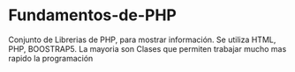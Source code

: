 # Fundamentos-de-PHP
Conjunto de Librerias de PHP, para mostrar información. Se utiliza HTML, PHP, BOOSTRAP5. La mayoria son Clases que permiten trabajar mucho mas rapido la programación 


